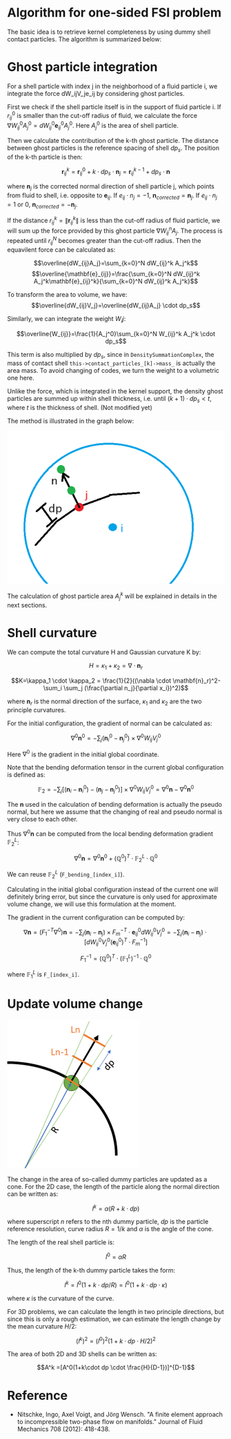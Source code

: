 # Algorithm for one-sided FSI problem
The basic idea is to retrieve kernel completeness by using dummy shell contact particles. The algorithm is summarized below:

# Ghost particle integration
For a shell particle with index j in the neighborhood of a fluid particle i, we integrate the force dW_ijV_je_ij by considering ghost particles.

First we check if the shell particle itself is in the support of fluid particle i. If $r_{ij}^0$ is smaller than the cut-off radius of fluid, we calculate the force $\nabla W_{ij}^0 A_j^0=dW_{ij}^0 \mathbf{e}_{ij}^0 A_j^0$. Here $A_j^0$ is the area of shell particle.

Then we calculate the contribution of the k-th ghost particle. The distance between ghost particles is the reference spacing of shell $dp_s$. The position of the k-th particle is then:

$$\mathbf{r}_{ij}^k=\mathbf{r}_{ij}^0 + k\cdot dp_s \cdot \mathbf{n}_j=\mathbf{r}_{ij}^{k-1}+dp_s \cdot \mathbf{n}$$

where $\mathbf{n}_j$ is the corrected normal direction of shell particle j, which points from fluid to shell, i.e. opposite to $\mathbf{e}_{ij}$. If $e_{ij} \cdot n_j=-1$, $\mathbf{n}_{corrected} = \mathbf{n}_j$. If $e_{ij} \cdot n_j=1 \text{ or } 0$, $\mathbf{n}_{corrected} = -\mathbf{n}_j$.

If the distance $r_{ij}^k=\|\mathbf{r}_{ij}^k\|$ is less than the cut-off radius of fluid particle, we will sum up the force provided by this ghost particle $\nabla W_{ij}^nA_j$. The process is repeated until $r_{ij}^N$ becomes greater than the cut-off radius. Then the equavilent force can be calculated as:

$$\overline{dW_{ij}A_j}=\sum_{k=0}^N dW_{ij}^k A_j^k$$
$$\overline{\mathbf{e}_{ij}}=\frac{\sum_{k=0}^N dW_{ij}^k A_j^k\mathbf{e}_{ij}^k}{\sum_{k=0}^N dW_{ij}^k A_j^k}$$

To transform the area to volume, we have:
$$\overline{dW_{ij}V_j}=\overline{dW_{ij}A_j} \cdot dp_s$$

Similarly, we can integrate the weight $W_ij$:

$$\overline{W_{ij}}=\frac{1}{A_j^0}\sum_{k=0}^N W_{ij}^k A_j^k \cdot dp_s$$

This term is also multiplied by $dp_s$, since in `DensitySummationComplex`, the mass of contact shell `this->contact_particles_[k]->mass_` is actually the area mass. To avoid changing of codes, we turn the weight to a volumetric one here.

Unlike the force, which is integrated in the kernel support, the density ghost particles are summed up within shell thickness, i.e. until $(k+1)\cdot dp_s<t$, where $t$ is the thickness of shell. (Not modified yet)

The method is illustrated in the graph below:

![](./ghost_particles.png)

The calculation of ghost particle area $A_j^k$ will be explained in details in the next sections.

# Shell curvature
We can compute the total curvature H and Gaussian curvature K by:

$$H=\kappa_1 + \kappa_2 = \nabla \cdot \mathbf{n}_r$$

$$K=\kappa_1 \cdot \kappa_2 = \frac{1}{2}((\nabla \cdot \mathbf{n}_r)^2-\sum_i \sum_j (\frac{\partial n_j}{\partial x_i})^2)$$

where $\mathbf{n}_r$ is the normal direction of the surface, $\kappa_1$ and $\kappa_2$ are the two principle curvatures. 

For the initial configuration, the gradient of normal can be calculated as:

$$\nabla^0{\mathbf{n}^0}=-\sum_j{(\mathbf{n}^0_i-\mathbf{n}^0_j) \times \nabla^0W_{ij}V_j^0}$$

Here $\nabla^0$ is the gradient in the initial global coordinate.

Note that the bending deformation tensor in the current global configuration is defined as:

$$\mathbb{F}_2=-\sum_j[(\mathbf{n}_i-\mathbf{n}_i^0)-(\mathbf{n}_j-\mathbf{n}_j^0)] \times \nabla^0W_{ij}V_j^0
=\nabla^0{\mathbf{n}}-\nabla^0{\mathbf{n}^0}$$

The $\mathbf{n}$ used in the calculation of bending deformation is actually the pseudo normal, but here we assume that the changing of real and pseudo normal is very close to each other.

Thus $\nabla^0{\mathbf{n}}$ can be computed from the local bending deformation gradient $\mathbb{F}_2^L$:

$$\nabla^0{\mathbf{n}}=\nabla^0{\mathbf{n}^0}+(\mathbb{Q}^0)^T \cdot \mathbb{F}_2^L \cdot \mathbb{Q}^0$$

We can reuse $\mathbb{F}_2^L$ (`F_bending_[index_i]`).

Calculating in the initial global configuration instead of the current one will definitely bring error, but since the curvature is only used for approximate volume change, we will use this formulation at the moment.

The gradient in the current configuration can be computed by:

$$\nabla{\mathbf{n}}=(F_1^{-T}\nabla^0){\mathbf{n}}=-\sum_j(\mathbf{n}_i-\mathbf{n}_j)
 \times F_m^{-T} \cdot \mathbf{e}_{ij}^0dW_{ij}^0V_j^0=
-\sum_j(\mathbf{n}_i-\mathbf{n}_j)
 \cdot [dW_{ij}^0V_j^0(\mathbf{e}_{ij}^0)^T \cdot F_m^{-1}] $$
 
$$F_1^{-1}=(\mathbb{Q}^0)^T \cdot (\mathbb{F}_1^L)^{-1} \cdot \mathbb{Q}^0$$

where $\mathbb{F}_1^L$ is `F_[index_i]`.

# Update volume change
![](./volume_change.png)

The change in the area of so-called dummy particles are updated as a cone. For the 2D case, the length of the particle along the normal direction can be written as:

$$l^k=\alpha (R+k\cdot dp)$$

where superscript $n$ refers to the nth dummy particle, $dp$ is the particle reference resolution, curve radius $R=1/k$ and $\alpha$ is the angle of the cone.

The length of the real shell particle is:

$$l^0=\alpha R$$

Thus, the length of the k-th dummy particle takes the form:

$$l^k=l^0(1+k\cdot dp/R)=l^0(1+k\cdot dp \cdot \kappa)$$

where $\kappa$ is the curvature of the curve.

For 3D problems, we can calculate the length in two principle directions, but since this is only a rough estimation, we can estimate the length change by the mean curvature $H/2$:

$${(l^k)}^2 =(l^0)^2(1+k\cdot dp \cdot H/2)^2$$

The area of both 2D and 3D shells can be written as:

$$A^k =[A^0(1+k\cdot dp \cdot \frac{H}{D-1})]^{D-1}$$

# Reference
- Nitschke, Ingo, Axel Voigt, and Jörg Wensch. "A finite element approach to incompressible two-phase flow on manifolds." Journal of Fluid Mechanics 708 (2012): 418-438.